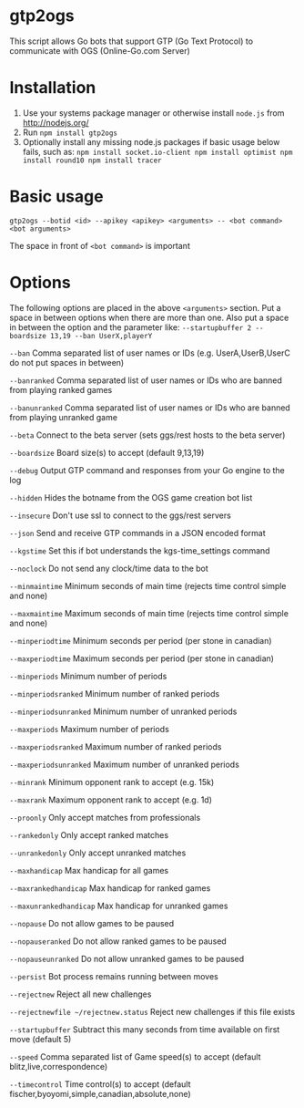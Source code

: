 gtp2ogs
=======

This script allows Go bots that support GTP (Go Text Protocol) to communicate
with OGS (Online-Go.com Server)

Installation
============

  1. Use your systems package manager or otherwise install `node.js` from http://nodejs.org/
  2. Run
    ```
    npm install gtp2ogs
    ```
  3. Optionally install any missing node.js packages if basic usage below fails, such as:
    ```
    npm install socket.io-client
    npm install optimist
    npm install round10
    npm install tracer
    ```


Basic usage
===========

```
gtp2ogs --botid <id> --apikey <apikey> <arguments> -- <bot command> <bot arguments>
```
 The space in front of ```<bot command>``` is important

Options
=======
The following options are placed in the above ```<arguments>``` section.  Put a space in between options when there are more than one.  Also put a space in between the option and the parameter like:
```--startupbuffer 2 --boardsize 13,19 --ban UserX,playerY ```

  ```--ban```  Comma separated list of user names or IDs (e.g.  UserA,UserB,UserC  do not put spaces in between)

  ```--banranked```  Comma separated list of user names or IDs who are banned from playing ranked games

  ```--banunranked```  Comma separated list of user names or IDs who are banned from playing unranked game

  ```--beta```  Connect to the beta server (sets ggs/rest hosts to the beta server)

  ```--boardsize```  Board size(s) to accept (default  9,13,19)

  ```--debug```  Output GTP command and responses from your Go engine to the log

  ```--hidden```  Hides the botname from the OGS game creation bot list

  ```--insecure```  Don't use ssl to connect to the ggs/rest servers

  ```--json```  Send and receive GTP commands in a JSON encoded format

  ```--kgstime```  Set this if bot understands the kgs-time_settings command

  ```--noclock```  Do not send any clock/time data to the bot

  ```--minmaintime```  Minimum seconds of main time (rejects time control simple and none)

  ```--maxmaintime```  Maximum seconds of main time (rejects time control simple and none)

  ```--minperiodtime```  Minimum seconds per period (per stone in canadian)

  ```--maxperiodtime```  Maximum seconds per period (per stone in canadian)

  ```--minperiods```  Minimum number of periods

  ```--minperiodsranked```  Minimum number of ranked periods

  ```--minperiodsunranked```  Minimum number of unranked periods

  ```--maxperiods```  Maximum number of periods

  ```--maxperiodsranked```  Maximum number of ranked periods

  ```--maxperiodsunranked```  Maximum number of unranked periods

  ```--minrank```  Minimum opponent rank to accept (e.g. 15k)

  ```--maxrank```  Maximum opponent rank to accept (e.g. 1d)

  ```--proonly```  Only accept matches from professionals

  ```--rankedonly```  Only accept ranked matches

  ```--unrankedonly```  Only accept unranked matches

  ```--maxhandicap```  Max handicap for all games

  ```--maxrankedhandicap```  Max handicap for ranked games

  ```--maxunrankedhandicap```  Max handicap for unranked games

  ```--nopause```  Do not allow games to be paused

  ```--nopauseranked```  Do not allow ranked games to be paused

  ```--nopauseunranked```  Do not allow unranked games to be paused

  ```--persist```  Bot process remains running between moves

  ```--rejectnew```  Reject all new challenges

  ```--rejectnewfile ~/rejectnew.status``` Reject new challenges if this file exists

  ```--startupbuffer``` Subtract this many seconds from time available on first move (default 5)

  ```--speed```  Comma separated list of Game speed(s) to accept (default  blitz,live,correspondence)

  ```--timecontrol```  Time control(s) to accept
    (default  fischer,byoyomi,simple,canadian,absolute,none)
